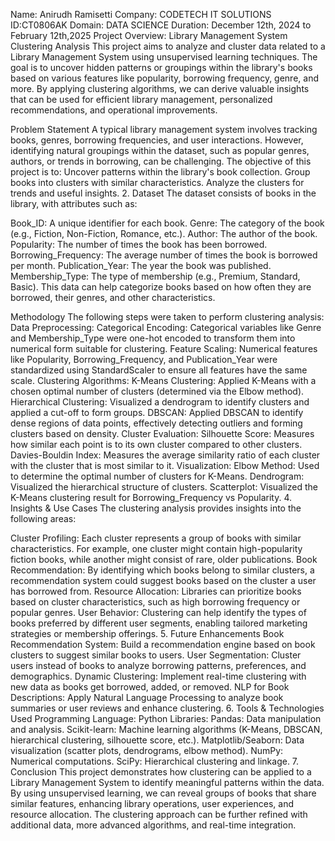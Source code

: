 Name: Anirudh Ramisetti
Company: CODETECH IT SOLUTIONS 
ID:CT0806AK
Domain: DATA SCIENCE 
Duration: December 12th, 2024 to February 12th,2025
Project Overview: Library Management System Clustering Analysis This project aims to analyze and cluster data related to a Library Management System using unsupervised learning techniques. The goal is to uncover hidden patterns or groupings within the library's books based on various features like popularity, borrowing frequency, genre, and more. By applying clustering algorithms, we can derive valuable insights that can be used for efficient library management, personalized recommendations, and operational improvements.

Problem Statement A typical library management system involves tracking books, genres, borrowing frequencies, and user interactions. However, identifying natural groupings within the dataset, such as popular genres, authors, or trends in borrowing, can be challenging. The objective of this project is to:
Uncover patterns within the library's book collection. Group books into clusters with similar characteristics. Analyze the clusters for trends and useful insights. 2. Dataset The dataset consists of books in the library, with attributes such as:

Book_ID: A unique identifier for each book. Genre: The category of the book (e.g., Fiction, Non-Fiction, Romance, etc.). Author: The author of the book. Popularity: The number of times the book has been borrowed. Borrowing_Frequency: The average number of times the book is borrowed per month. Publication_Year: The year the book was published. Membership_Type: The type of membership (e.g., Premium, Standard, Basic). This data can help categorize books based on how often they are borrowed, their genres, and other characteristics.

Methodology The following steps were taken to perform clustering analysis:
Data Preprocessing: Categorical Encoding: Categorical variables like Genre and Membership_Type were one-hot encoded to transform them into numerical form suitable for clustering. Feature Scaling: Numerical features like Popularity, Borrowing_Frequency, and Publication_Year were standardized using StandardScaler to ensure all features have the same scale. Clustering Algorithms: K-Means Clustering: Applied K-Means with a chosen optimal number of clusters (determined via the Elbow method). Hierarchical Clustering: Visualized a dendrogram to identify clusters and applied a cut-off to form groups. DBSCAN: Applied DBSCAN to identify dense regions of data points, effectively detecting outliers and forming clusters based on density. Cluster Evaluation: Silhouette Score: Measures how similar each point is to its own cluster compared to other clusters. Davies-Bouldin Index: Measures the average similarity ratio of each cluster with the cluster that is most similar to it. Visualization: Elbow Method: Used to determine the optimal number of clusters for K-Means. Dendrogram: Visualized the hierarchical structure of clusters. Scatterplot: Visualized the K-Means clustering result for Borrowing_Frequency vs Popularity. 4. Insights & Use Cases The clustering analysis provides insights into the following areas:

Cluster Profiling: Each cluster represents a group of books with similar characteristics. For example, one cluster might contain high-popularity fiction books, while another might consist of rare, older publications. Book Recommendation: By identifying which books belong to similar clusters, a recommendation system could suggest books based on the cluster a user has borrowed from. Resource Allocation: Libraries can prioritize books based on cluster characteristics, such as high borrowing frequency or popular genres. User Behavior: Clustering can help identify the types of books preferred by different user segments, enabling tailored marketing strategies or membership offerings. 5. Future Enhancements Book Recommendation System: Build a recommendation engine based on book clusters to suggest similar books to users. User Segmentation: Cluster users instead of books to analyze borrowing patterns, preferences, and demographics. Dynamic Clustering: Implement real-time clustering with new data as books get borrowed, added, or removed. NLP for Book Descriptions: Apply Natural Language Processing to analyze book summaries or user reviews and enhance clustering. 6. Tools & Technologies Used Programming Language: Python Libraries: Pandas: Data manipulation and analysis. Scikit-learn: Machine learning algorithms (K-Means, DBSCAN, hierarchical clustering, silhouette score, etc.). Matplotlib/Seaborn: Data visualization (scatter plots, dendrograms, elbow method). NumPy: Numerical computations. SciPy: Hierarchical clustering and linkage. 7. Conclusion This project demonstrates how clustering can be applied to a Library Management System to identify meaningful patterns within the data. By using unsupervised learning, we can reveal groups of books that share similar features, enhancing library operations, user experiences, and resource allocation. The clustering approach can be further refined with additional data, more advanced algorithms, and real-time integration.
